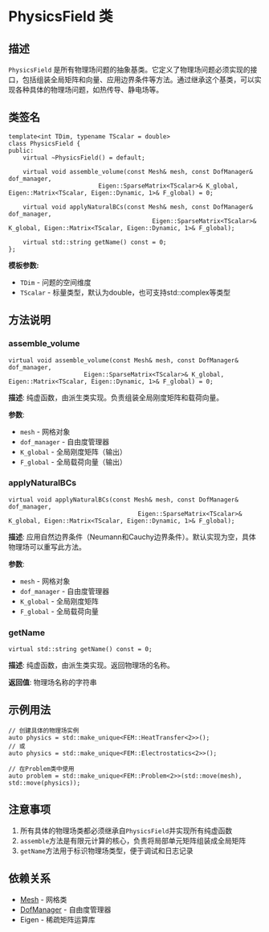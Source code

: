 # PhysicsField 类

## 描述

`PhysicsField` 是所有物理场问题的抽象基类。它定义了物理场问题必须实现的接口，包括组装全局矩阵和向量、应用边界条件等方法。通过继承这个基类，可以实现各种具体的物理场问题，如热传导、静电场等。

## 类签名

```
template<int TDim, typename TScalar = double>
class PhysicsField {
public:
    virtual ~PhysicsField() = default;
    
    virtual void assemble_volume(const Mesh& mesh, const DofManager& dof_manager,
                         Eigen::SparseMatrix<TScalar>& K_global, Eigen::Matrix<TScalar, Eigen::Dynamic, 1>& F_global) = 0;
                         
    virtual void applyNaturalBCs(const Mesh& mesh, const DofManager& dof_manager,
                                        Eigen::SparseMatrix<TScalar>& K_global, Eigen::Matrix<TScalar, Eigen::Dynamic, 1>& F_global);
                                        
    virtual std::string getName() const = 0;
};
```

**模板参数:**
- `TDim` - 问题的空间维度
- `TScalar` - 标量类型，默认为double，也可支持std::complex<double>等类型

## 方法说明

### assemble_volume

```
virtual void assemble_volume(const Mesh& mesh, const DofManager& dof_manager,
                     Eigen::SparseMatrix<TScalar>& K_global, Eigen::Matrix<TScalar, Eigen::Dynamic, 1>& F_global) = 0;
```

**描述**: 纯虚函数，由派生类实现。负责组装全局刚度矩阵和载荷向量。

**参数**:
- `mesh` - 网格对象
- `dof_manager` - 自由度管理器
- `K_global` - 全局刚度矩阵（输出）
- `F_global` - 全局载荷向量（输出）

### applyNaturalBCs

```
virtual void applyNaturalBCs(const Mesh& mesh, const DofManager& dof_manager,
                                    Eigen::SparseMatrix<TScalar>& K_global, Eigen::Matrix<TScalar, Eigen::Dynamic, 1>& F_global);
```

**描述**: 应用自然边界条件（Neumann和Cauchy边界条件）。默认实现为空，具体物理场可以重写此方法。

**参数**:
- `mesh` - 网格对象
- `dof_manager` - 自由度管理器
- `K_global` - 全局刚度矩阵
- `F_global` - 全局载荷向量

### getName

```
virtual std::string getName() const = 0;
```

**描述**: 纯虚函数，由派生类实现。返回物理场的名称。

**返回值**: 物理场名称的字符串

## 示例用法

```
// 创建具体的物理场实例
auto physics = std::make_unique<FEM::HeatTransfer<2>>();
// 或
auto physics = std::make_unique<FEM::Electrostatics<2>>();

// 在Problem类中使用
auto problem = std::make_unique<FEM::Problem<2>>(std::move(mesh), std::move(physics));
```

## 注意事项

1. 所有具体的物理场类都必须继承自`PhysicsField`并实现所有纯虚函数
2. `assemble`方法是有限元计算的核心，负责将局部单元矩阵组装成全局矩阵
3. `getName`方法用于标识物理场类型，便于调试和日志记录

## 依赖关系

- [Mesh](../../mesh/classes/Mesh.md) - 网格类
- [DofManager](../../core/classes/DofManager.md) - 自由度管理器
- Eigen - 稀疏矩阵运算库